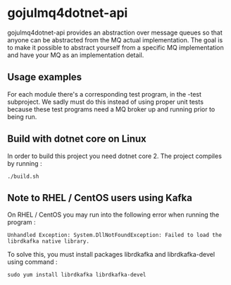 # gojulmq4dotnet-api
gojulmq4dotnet-api provides an abstraction over message queues so that anyone can be abstracted
from the MQ actual implementation. The goal is to make it possible to abstract yourself
from a specific MQ implementation and have your MQ as an implementation detail.

## Usage examples
For each module there's a corresponding test program, in the <module>-test subproject. We
sadly must do this instead of using proper unit tests because these test programs need a
MQ broker up and running prior to being run. 

## Build with dotnet core on Linux
In order to build this project you need dotnet core 2. The project compiles by running :
```
./build.sh
``` 

## Note to RHEL / CentOS users using Kafka
On RHEL / CentOS you may run into the following error when running the program :
```
Unhandled Exception: System.DllNotFoundException: Failed to load the librdkafka native library.
```

To solve this, you must install packages librdkafka and librdkafka-devel using command :
```
sudo yum install librdkafka librdkafka-devel
```
